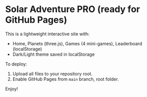 # Solar Adventure PRO (ready for GitHub Pages)

This is a lightweight interactive site with:
- Home, Planets (three.js), Games (4 mini-games), Leaderboard (localStorage)
- Dark/Light theme saved in localStorage

To deploy:
1. Upload all files to your repository root.
2. Enable GitHub Pages from `main` branch, root folder.

Enjoy!
